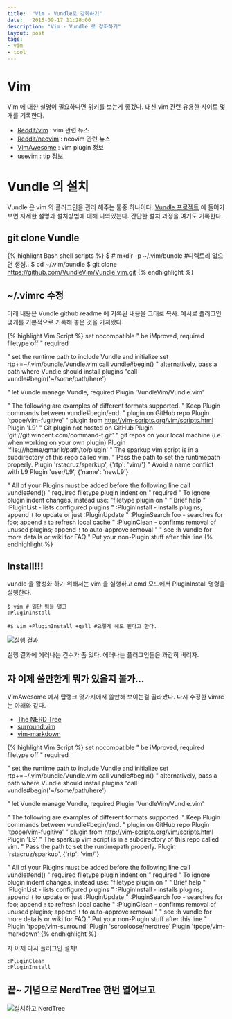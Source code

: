 ```yaml
---
title:  "Vim - Vundle로 강화하기" 
date:   2015-09-17 11:28:00
description: "Vim - Vundle 로 강화하기"
layout: post
tags: 
- vim
- tool
---
```


# Vim
Vim 에 대한 설명이 필요하다면 위키를 보는게 좋겠다.
대신 vim 관련 유용한 사이트 몇개를 기록한다. 
- [Reddit/vim](http://www.reddit.com/r/vim/) : vim 관련 뉴스
- [Reddit/neovim](http://www.reddit.com/r/neovim/) : neovim 관련 뉴스
- [VimAwesome](http://vimawesome.com/) : vim plugin 정보
- [usevim](http://usevim.com/) : tip 정보

# Vundle 의 설치
Vundle 은 vim 의 플러그인을 관리 해주는 툴중 하나이다. [Vundle 프로젝트](https://github.com/VundleVim/Vundle.vim) 에 들어가보면 자세한 설명과 설치방법에 대해 나와있는다. 간단한 설치 과정을 여기도 기록한다.

## git clone Vundle

{% highlight Bash shell scripts %}
$ # mkdir -p ~/.vim/bundle	#디렉토리 없으면 생성..
$ cd ~/.vim/bundle 
$ git clone https://github.com/VundleVim/Vundle.vim.git
{% endhighlight %}

## ~/.vimrc 수정
아래 내용은 Vundle github readme 에 기록된 내용을 그대로 복사. 예시로 플러그인 몇개를 기본적으로 기록해 놓은 것을 가져왔다.

{% highlight Vim Script %}
set nocompatible              " be iMproved, required
filetype off                  " required

" set the runtime path to include Vundle and initialize
set rtp+=~/.vim/bundle/Vundle.vim
call vundle#begin()
" alternatively, pass a path where Vundle should install plugins
"call vundle#begin('~/some/path/here')

" let Vundle manage Vundle, required
Plugin 'VundleVim/Vundle.vim'

" The following are examples of different formats supported.
" Keep Plugin commands between vundle#begin/end.
" plugin on GitHub repo
Plugin 'tpope/vim-fugitive'
" plugin from http://vim-scripts.org/vim/scripts.html
Plugin 'L9'
" Git plugin not hosted on GitHub
Plugin 'git://git.wincent.com/command-t.git'
" git repos on your local machine (i.e. when working on your own plugin)
Plugin 'file:///home/gmarik/path/to/plugin'
" The sparkup vim script is in a subdirectory of this repo called vim.
" Pass the path to set the runtimepath properly.
Plugin 'rstacruz/sparkup', {'rtp': 'vim/'}
" Avoid a name conflict with L9
Plugin 'user/L9', {'name': 'newL9'}

" All of your Plugins must be added before the following line
call vundle#end()            " required
filetype plugin indent on    " required
" To ignore plugin indent changes, instead use:
"filetype plugin on
"
" Brief help
" :PluginList       - lists configured plugins
" :PluginInstall    - installs plugins; append `!` to update or just :PluginUpdate
" :PluginSearch foo - searches for foo; append `!` to refresh local cache
" :PluginClean      - confirms removal of unused plugins; append `!` to auto-approve removal
"
" see :h vundle for more details or wiki for FAQ
" Put your non-Plugin stuff after this line
{% endhighlight %}

## Install!!!
vundle 을 활성화 하기 위해서는 vim 을 실행하고 cmd 모드에서 PluginInstall 명령을 실행한다.

	$ vim # 일단 빔을 열고
	:PluginInstall

	#$ vim +PluginInstall +qall #요렇게 해도 된다고 한다.

![실행 결과]({{site.url}}/assets/vim-vundle/vim-vundle-1.png)

실행 결과에 에러나는 건수가 좀 있다. 에러나는 플러그인들은 과감히 버리자. 


## 자 이제 쓸만한게 뭐가 있을지 볼가...
VimAwesome 에서 탑랭크 몇가지에서 쓸만해 보이는걸 골라봤다. 다시 수정한 vimrc 는 아래와 같다.

- [The NERD Tree](http://vimawesome.com/plugin/the-nerd-tree)
- [surround.vim](http://vimawesome.com/plugin/surround-vim)
- [vim-markdown](http://vimawesome.com/plugin/vim-markdown-safe-and-sound)

{% highlight Vim Script %}
set nocompatible              " be iMproved, required
filetype off                  " required

" set the runtime path to include Vundle and initialize
set rtp+=~/.vim/bundle/Vundle.vim
call vundle#begin()
" alternatively, pass a path where Vundle should install plugins
"call vundle#begin('~/some/path/here')

" let Vundle manage Vundle, required
Plugin 'VundleVim/Vundle.vim'

" The following are examples of different formats supported.
" Keep Plugin commands between vundle#begin/end.
" plugin on GitHub repo
Plugin 'tpope/vim-fugitive'
" plugin from http://vim-scripts.org/vim/scripts.html
Plugin 'L9'
" The sparkup vim script is in a subdirectory of this repo called vim.
" Pass the path to set the runtimepath properly.
Plugin 'rstacruz/sparkup', {'rtp': 'vim/'}

" All of your Plugins must be added before the following line
call vundle#end()            " required
filetype plugin indent on    " required
" To ignore plugin indent changes, instead use:
"filetype plugin on
"
" Brief help
" :PluginList       - lists configured plugins
" :PluginInstall    - installs plugins; append `!` to update or just :PluginUpdate
" :PluginSearch foo - searches for foo; append `!` to refresh local cache
" :PluginClean      - confirms removal of unused plugins; append `!` to auto-approve removal
"
" see :h vundle for more details or wiki for FAQ
" Put your non-Plugin stuff after this line
"
Plugin 'tpope/vim-surround'
Plugin 'scrooloose/nerdtree'
Plugin 'tpope/vim-markdown'
{% endhighlight %}

자 이제 다시 플러그인 설치!

	:PluginClean
	:PluginInstall

## 끝~ 기념으로 NerdTree 한번 열어보고

![설치하고 NerdTree]({{site.url}}/assets/vim-vundle/vim-vundle-2.png)
